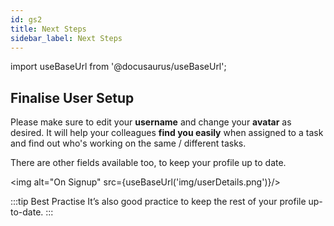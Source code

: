 ```yaml
---
id: gs2
title: Next Steps
sidebar_label: Next Steps
---
```


import useBaseUrl from '@docusaurus/useBaseUrl';

## Finalise User Setup


Please make sure to edit your **username** and change your **avatar** as desired. It will help your colleagues **find you easily** when assigned to a task and find out who's working on the same / different tasks.

There are other fields available too, to keep your profile up to date.

<img alt="On Signup" src={useBaseUrl('img/userDetails.png')}/>

:::tip Best Practise
It’s also good practice to keep the rest of your profile up-to-date.
:::